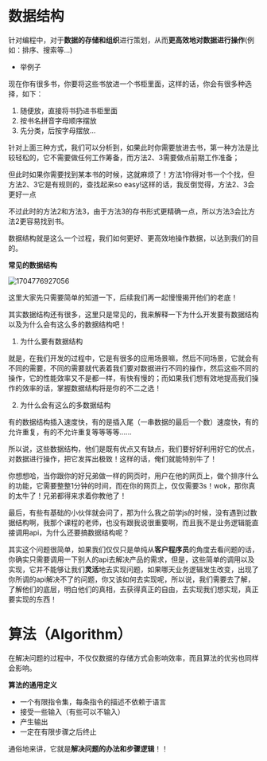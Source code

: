 # 数据结构

 针对编程中，对于**数据的存储和组织**进行策划，从而**更高效地对数据进行操作**(例如：排序、搜索等...)

- 举例子

现在你有很多书，你要将这些书放进一个书柜里面，这样的话，你会有很多种选择，如下：

1. 随便放，直接将书扔进书柜里面
2. 按书名拼音字母顺序摆放
3. 先分类，后按字母摆放...

针对上面三种方式，我们可以分析到，如果此时你需要放进去书，第一种方法是比较轻松的，它不需要做任何工作筹备，而方法2、3需要做点前期工作准备；

但此时如果你需要找到某本书的时候，这就麻烦了！方法1你得对书一个个找，但方法2、3它是有规则的，查找起来so easy!这样的话，我反倒觉得，方法2、3会更好一点

不过此时的方法2和方法3，由于方法3的存书形式更精确一点，所以方法3会比方法2更容易找到书。

数据结构就是这么一个过程，我们如何更好、更高效地操作数据，以达到我们的目的。

**常见的数据结构**

![1704776927056](../pic/1704776927056.jpg)

这里大家先只需要简单的知道一下，后续我们再一起慢慢揭开他们的老底！

其实数据结构还有很多，这里只是常见的，我来解释一下为什么开发要有数据结构以及为什么会有这么多的数据结构吧！

1. 为什么要有数据结构

就是，在我们开发的过程中，它是有很多的应用场景嘛，然后不同场景，它就会有不同的需要，不同的需要就代表着我们要对数据进行不同的操作，然后这些不同的操作，它的性能效率又不是都一样，有快有慢的；而如果我们想有效地提高我们操作的效率的话，掌握数据结构将是你的不二之选！

2. 为什么会有这么的多数据结构

有的数据结构插入速度快，有的是插入尾（一串数据的最后一个数）速度快，有的允许重复，有的不允许重复等等等等......

所以说，这些数据结构，他们是既有优点又有缺点，我们要好好利用好它的优点，对数据进行操作，把它发挥出极致！这样的话，俺们就能特别牛了！

你想想哈，当你跟你的好兄弟做一样的网页时，用户在他的网页上，做个排序什么的功能，它需要整整1分钟的时间，而在你的网页上，仅仅需要3s！wok，那你真的太牛了！兄弟都得来求着你教他了！



最后，有些有基础的小伙伴就会问了，那为什么我之前学js的时候，没有遇到过数据结构啊，我那个课程的老师，也没有跟我说很重要啊，而且我不是业务逻辑能直接调用api，为什么还要搞数据结构呢？

其实这个问题很简单，如果我们仅仅只是单纯从**客户程序员**的角度去看问题的话，你确实只需要调用一下别人的api去解决产品的需求，但是，这些简单的调用以及实现，它并不能够让我们**灵活**地去实现问题，如果哪天业务逻辑发生改变，出现了你所调的api解决不了的问题，你又该如何去实现呢，所以说，我们需要去了解，了解他们的底层，明白他们的真相，去获得真正的自由，去实现我们想实现，真正要实现的东西！

# 算法（Algorithm）

在解决问题的过程中，不仅仅数据的存储方式会影响效率，而且算法的优劣也同样会影响。

**算法的通用定义**

- 一个有限指令集，每条指令的描述不依赖于语言
- 接受一些输入（有些可以不输入）
- 产生输出
- 一定在有限步骤之后终止

通俗地来讲，它就是**解决问题的办法和步骤逻辑**！！

